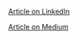 [Article on LinkedIn](https://www.linkedin.com/posts/ayush-manglani-58a1a6162_amazon-dynamodb-activity-6701827003118563328-xlvT)

[Article on Medium](https://medium.com/@ayush.manglani/amazon-dynamodb-e5fc12193933?sk=82ce08f52c37d28c9d24456dadff9ac6)